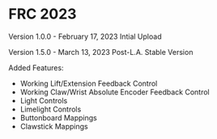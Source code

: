 # FRC 2023
 
Version 1.0.0 - February 17, 2023
Intial Upload

Version 1.5.0 - March 13, 2023
Post-L.A. Stable Version

Added Features:
- Working Lift/Extension Feedback Control
- Working Claw/Wrist Absolute Encoder Feedback Control
- Light Controls
- Limelight Controls
- Buttonboard Mappings 
- Clawstick Mappings


